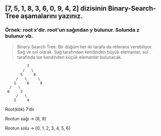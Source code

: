 ## [7, 5, 1, 8, 3, 6, 0, 9, 4, 2] dizisinin Binary-Search-Tree aşamalarını yazınız.

### Örnek: root x'dir. root'un sağından y bulunur. Solunda z bulunur vb.

> Binary Search Tree: Bir düğüm her iki tarafa da referans verebiliyor. Sağ ve sol olarak. Sağ tarafından kendinden büyük elemanlar, sol tarafında ise kendinden küçük elemanlar bulunacak.


              7
            /   \
           5     8 
         /   \     \
        1     6     9
      /   \
     0     3
         /   \         
        2     4

Root(kök) 7’dir

Rootun sağı -> [8, 9]

Rootun solu -> [0, 1, 2, 3, 4, 5, 6]